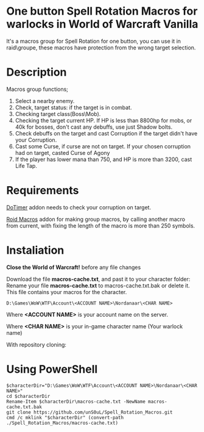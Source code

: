 # One button Spell Rotation Macros for warlocks in World of Warcraft Vanilla

It's a macros group for Spell Rotation for one button, you can use it in raid\groupe, these macros have protection from the wrong target selection.

# Description

Macros group functions;
1) Select a nearby enemy.
2) Check, target status: if the target is in combat.
3) Checking target class(Boss\Mob).
4) Checking the target current HP. If HP is less than 8800hp for mobs, or 40k for bosses, don't cast any debuffs, use just Shadow bolts.
5) Check debuffs on the target and cast Corruption if the target didn't have your Corruption.
6) Cast some Curse, if curse are not on target. If your chosen corruption had on target, casted Curse of Agony
7) If the player has lower mana than 750, and HP is more than 3200, cast Life Tap.

# Requirements

[DoTimer](https://github.com/kc8pnd/DoTimer/) addon needs to check your corruption on target.

[Roid Macros](https://github.com/MarcelineVQ/Roid-Macros/) addon for making group macros, by calling another macro from current, with fixing the length of the macro is more than 250 symbols.

# Instaliation

**Close the World of Warcraft!** before any file changes

Download the file **macros-cache.txt**, and past it to your character folder:
Rename your file **macros-cache.txt** to macros-cache.txt.bak or delete it. This file contains your macros for the character.
```
D:\Games\WoW\WTF\Account\<ACCOUNT NAME>\Nordanaar\<CHAR NAME>
```
Where **\<ACCOUNT NAME\>** is your account name on the server.

Where **\<CHAR NAME\>** is your in-game character name (Your warlock name)

With repository cloning:
# Using PowerShell
```
$characterDir="D:\Games\WoW\WTF\Account\<ACCOUNT NAME>\Nordanaar\<CHAR NAME>"
cd $characterDir
Rename-Item $characterDir\macros-cache.txt -NewName macros-cache.txt.bak
git clone https://github.com/unS0uL/Spell_Rotation_Macros.git
cmd /c mklink "$characterDir" (convert-path ./Spell_Rotation_Macros/macros-cache.txt)
```
